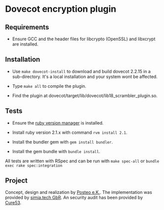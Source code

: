 Dovecot encryption plugin
=========================

Requirements
------------

* Ensure GCC and the header files for libcrypto (OpenSSL) and libxcrypt are installed.

Installation
------------

* Use `make dovecot-install` to download and build dovecot 2.2.15 in a sub-directory. It's a local
  installation and your system wont be affected.

* Type `make all` to compile the plugin.

* Find the plugin at dovecot/target/lib/dovecot/lib18_scrambler_plugin.so.

Tests
-----

* Ensure the [ruby version manager](http://rvm.io) is installed.

* Install ruby version 2.1.x with command `rvm install 2.1`.

* Install the bundler gem with `gem install bundler`.

* Install the gem bundle with `bundle install`.

All tests are written with RSpec and can be run with `make spec-all` or `bundle exec rake spec:integration`

Project
-------

Concept, design and realization by [Posteo e.K.](https://posteo.de).
The implementation was provided by [simia.tech GbR](http://simiatech.com).
An security audit has been provided by [Cure53](https://cure53.de).
